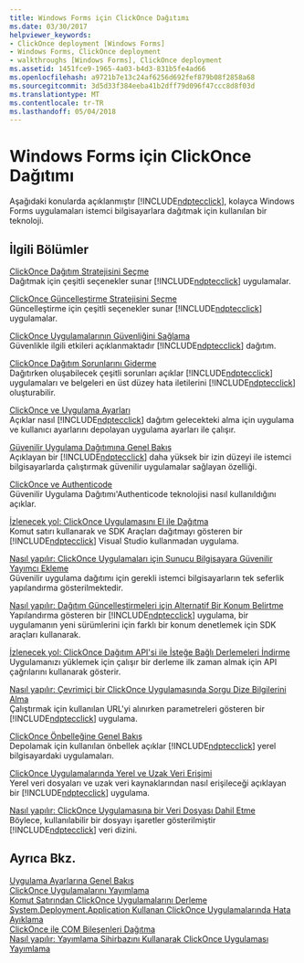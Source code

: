 ```yaml
---
title: Windows Forms için ClickOnce Dağıtımı
ms.date: 03/30/2017
helpviewer_keywords:
- ClickOnce deployment [Windows Forms]
- Windows Forms, ClickOnce deployment
- walkthroughs [Windows Forms], ClickOnce deployment
ms.assetid: 1451fce9-1965-4a03-b4d3-831b5fe4ad66
ms.openlocfilehash: a9721b7e13c24af6256d692fef879b08f2858a68
ms.sourcegitcommit: 3d5d33f384eeba41b2dff79d096f47ccc8d8f03d
ms.translationtype: MT
ms.contentlocale: tr-TR
ms.lasthandoff: 05/04/2018
---
```

# <a name="clickonce-deployment-for-windows-forms"></a>Windows Forms için ClickOnce Dağıtımı
Aşağıdaki konularda açıklanmıştır [!INCLUDE[ndptecclick](../../../includes/ndptecclick-md.md)], kolayca Windows Forms uygulamaları istemci bilgisayarlara dağıtmak için kullanılan bir teknoloji.  
  
## <a name="related-sections"></a>İlgili Bölümler  
 [ClickOnce Dağıtım Stratejisini Seçme](/visualstudio/deployment/choosing-a-clickonce-deployment-strategy)  
 Dağıtmak için çeşitli seçenekler sunar [!INCLUDE[ndptecclick](../../../includes/ndptecclick-md.md)] uygulamalar.  
  
 [ClickOnce Güncelleştirme Stratejisini Seçme](/visualstudio/deployment/choosing-a-clickonce-update-strategy)  
 Güncelleştirme için çeşitli seçenekler sunar [!INCLUDE[ndptecclick](../../../includes/ndptecclick-md.md)] uygulamalar.  
  
 [ClickOnce Uygulamalarının Güvenliğini Sağlama](/visualstudio/deployment/securing-clickonce-applications)  
 Güvenlikle ilgili etkileri açıklanmaktadır [!INCLUDE[ndptecclick](../../../includes/ndptecclick-md.md)] dağıtım.  
  
 [ClickOnce Dağıtım Sorunlarını Giderme](/visualstudio/deployment/troubleshooting-clickonce-deployments)  
 Dağıtırken oluşabilecek çeşitli sorunları açıklar [!INCLUDE[ndptecclick](../../../includes/ndptecclick-md.md)] uygulamaları ve belgeleri en üst düzey hata iletilerini [!INCLUDE[ndptecclick](../../../includes/ndptecclick-md.md)] oluşturabilir.  
  
 [ClickOnce ve Uygulama Ayarları](/visualstudio/deployment/clickonce-and-application-settings)  
 Açıklar nasıl [!INCLUDE[ndptecclick](../../../includes/ndptecclick-md.md)] dağıtım gelecekteki alma için uygulama ve kullanıcı ayarlarını depolayan uygulama ayarları ile çalışır.  
  
 [Güvenilir Uygulama Dağıtımına Genel Bakış](/visualstudio/deployment/trusted-application-deployment-overview)  
 Açıklayan bir [!INCLUDE[ndptecclick](../../../includes/ndptecclick-md.md)] daha yüksek bir izin düzeyi ile istemci bilgisayarlarda çalıştırmak güvenilir uygulamalar sağlayan özelliği.  
  
 [ClickOnce ve Authenticode](/visualstudio/deployment/clickonce-and-authenticode)  
 Güvenilir Uygulama Dağıtımı'Authenticode teknolojisi nasıl kullanıldığını açıklar.  
  
 [İzlenecek yol: ClickOnce Uygulamasını El ile Dağıtma](/visualstudio/deployment/walkthrough-manually-deploying-a-clickonce-application)  
 Komut satırı kullanarak ve SDK Araçları dağıtmayı gösteren bir [!INCLUDE[ndptecclick](../../../includes/ndptecclick-md.md)] Visual Studio kullanmadan uygulama.  
  
 [Nasıl yapılır: ClickOnce Uygulamaları için Sunucu Bilgisayara Güvenilir Yayımcı Ekleme](/visualstudio/deployment/how-to-add-a-trusted-publisher-to-a-client-computer-for-clickonce-applications)  
 Güvenilir uygulama dağıtımı için gerekli istemci bilgisayarların tek seferlik yapılandırma gösterilmektedir.  
  
 [Nasıl yapılır: Dağıtım Güncelleştirmeleri için Alternatif Bir Konum Belirtme](/visualstudio/deployment/how-to-specify-an-alternate-location-for-deployment-updates)  
 Yapılandırma gösteren bir [!INCLUDE[ndptecclick](../../../includes/ndptecclick-md.md)] uygulama, bir uygulamanın yeni sürümlerini için farklı bir konum denetlemek için SDK araçları kullanarak.  
  
 [İzlenecek yol: ClickOnce Dağıtım API'si ile İsteğe Bağlı Derlemeleri İndirme](/visualstudio/deployment/walkthrough-downloading-assemblies-on-demand-with-the-clickonce-deployment-api)  
 Uygulamanızı yüklemek için çalışır bir derleme ilk zaman almak için API çağrılarını kullanarak gösterir.  
  
 [Nasıl yapılır: Çevrimiçi bir ClickOnce Uygulamasında Sorgu Dize Bilgilerini Alma](/visualstudio/deployment/how-to-retrieve-query-string-information-in-an-online-clickonce-application)  
 Çalıştırmak için kullanılan URL'yi alınırken parametreleri gösteren bir [!INCLUDE[ndptecclick](../../../includes/ndptecclick-md.md)] uygulama.  
  
 [ClickOnce Önbelleğine Genel Bakış](/visualstudio/deployment/clickonce-cache-overview)  
 Depolamak için kullanılan önbellek açıklar [!INCLUDE[ndptecclick](../../../includes/ndptecclick-md.md)] yerel bilgisayardaki uygulamaları.  
  
 [ClickOnce Uygulamalarında Yerel ve Uzak Veri Erişimi](/visualstudio/deployment/accessing-local-and-remote-data-in-clickonce-applications)  
 Yerel veri dosyaları ve uzak veri kaynaklarından nasıl erişileceği açıklayan bir [!INCLUDE[ndptecclick](../../../includes/ndptecclick-md.md)] uygulama.  
  
 [Nasıl yapılır: ClickOnce Uygulamasına bir Veri Dosyası Dahil Etme](/visualstudio/deployment/how-to-include-a-data-file-in-a-clickonce-application)  
 Böylece, kullanılabilir bir dosyayı işaretler gösterilmiştir [!INCLUDE[ndptecclick](../../../includes/ndptecclick-md.md)] veri dizini.  
  
## <a name="see-also"></a>Ayrıca Bkz.  
 [Uygulama Ayarlarına Genel Bakış](../../../docs/framework/winforms/advanced/application-settings-overview.md)  
 [ClickOnce Uygulamalarını Yayımlama](/visualstudio/deployment/publishing-clickonce-applications)  
 [Komut Satırından ClickOnce Uygulamalarını Derleme](/visualstudio/deployment/building-clickonce-applications-from-the-command-line)  
 [System.Deployment.Application Kullanan ClickOnce Uygulamalarında Hata Ayıklama](http://msdn.microsoft.com/library/86f31948-2ca8-47c0-8e8b-c2b817bbf79f)  
 [ClickOnce ile COM Bileşenleri Dağıtma](/visualstudio/deployment/deploying-com-components-with-clickonce)  
 [Nasıl yapılır: Yayımlama Sihirbazını Kullanarak ClickOnce Uygulaması Yayımlama](/visualstudio/deployment/how-to-publish-a-clickonce-application-using-the-publish-wizard)
